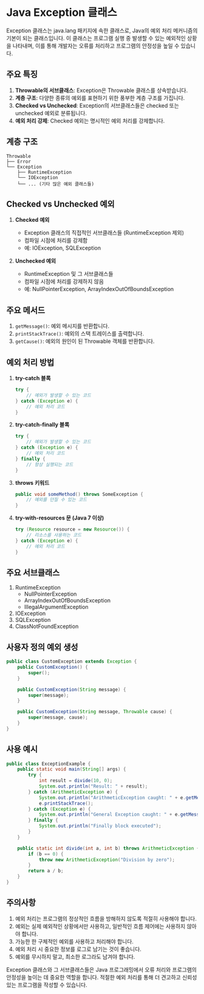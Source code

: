 # Java Exception 클래스

Exception 클래스는 java.lang 패키지에 속한 클래스로, Java의 예외 처리 메커니즘의 기본이 되는 클래스입니다. 이 클래스는 프로그램 실행 중 발생할 수 있는 예외적인 상황을 나타내며, 이를 통해 개발자는 오류를 처리하고 프로그램의 안정성을 높일 수 있습니다.

## 주요 특징

1. **Throwable의 서브클래스**: Exception은 Throwable 클래스를 상속받습니다.
2. **계층 구조**: 다양한 종류의 예외를 표현하기 위한 풍부한 계층 구조를 가집니다.
3. **Checked vs Unchecked**: Exception의 서브클래스들은 checked 또는 unchecked 예외로 분류됩니다.
4. **예외 처리 강제**: Checked 예외는 명시적인 예외 처리를 강제합니다.

## 계층 구조

```text
Throwable
├── Error
└── Exception
    ├── RuntimeException
    └── IOException
    └── ... (기타 많은 예외 클래스들)
```

## Checked vs Unchecked 예외

1. **Checked 예외**
   - Exception 클래스의 직접적인 서브클래스들 (RuntimeException 제외)
   - 컴파일 시점에 처리를 강제함
   - 예: IOException, SQLException

2. **Unchecked 예외**
   - RuntimeException 및 그 서브클래스들
   - 컴파일 시점에 처리를 강제하지 않음
   - 예: NullPointerException, ArrayIndexOutOfBoundsException

## 주요 메서드

1. `getMessage()`: 예외 메시지를 반환합니다.
2. `printStackTrace()`: 예외의 스택 트레이스를 출력합니다.
3. `getCause()`: 예외의 원인이 된 Throwable 객체를 반환합니다.

## 예외 처리 방법

1. **try-catch 블록**

    ```java
    try {
        // 예외가 발생할 수 있는 코드
    } catch (Exception e) {
        // 예외 처리 코드
    }
    ```

2. **try-catch-finally 블록**

    ```java
    try {
        // 예외가 발생할 수 있는 코드
    } catch (Exception e) {
        // 예외 처리 코드
    } finally {
        // 항상 실행되는 코드
    }
    ```

3. **throws 키워드**

    ```java
    public void someMethod() throws SomeException {
        // 예외를 던질 수 있는 코드
    }
    ```

4. **try-with-resources 문 (Java 7 이상)**

    ```java
    try (Resource resource = new Resource()) {
        // 리소스를 사용하는 코드
    } catch (Exception e) {
        // 예외 처리 코드
    }
    ```

## 주요 서브클래스

1. RuntimeException
   - NullPointerException
   - ArrayIndexOutOfBoundsException
   - IllegalArgumentException
2. IOException
3. SQLException
4. ClassNotFoundException

## 사용자 정의 예외 생성

```java
public class CustomException extends Exception {
    public CustomException() {
        super();
    }

    public CustomException(String message) {
        super(message);
    }

    public CustomException(String message, Throwable cause) {
        super(message, cause);
    }
}
```

## 사용 예시

```java
public class ExceptionExample {
    public static void main(String[] args) {
        try {
            int result = divide(10, 0);
            System.out.println("Result: " + result);
        } catch (ArithmeticException e) {
            System.out.println("ArithmeticException caught: " + e.getMessage());
            e.printStackTrace();
        } catch (Exception e) {
            System.out.println("General Exception caught: " + e.getMessage());
        } finally {
            System.out.println("Finally block executed");
        }
    }

    public static int divide(int a, int b) throws ArithmeticException {
        if (b == 0) {
            throw new ArithmeticException("Division by zero");
        }
        return a / b;
    }
}
```

## 주의사항

1. 예외 처리는 프로그램의 정상적인 흐름을 방해하지 않도록 적절히 사용해야 합니다.
2. 예외는 실제 예외적인 상황에서만 사용하고, 일반적인 흐름 제어에는 사용하지 않아야 합니다.
3. 가능한 한 구체적인 예외를 사용하고 처리해야 합니다.
4. 예외 처리 시 중요한 정보를 로그로 남기는 것이 좋습니다.
5. 예외를 무시하지 말고, 최소한 로그라도 남겨야 합니다.

Exception 클래스와 그 서브클래스들은 Java 프로그래밍에서 오류 처리와 프로그램의 안정성을 높이는 데 중요한 역할을 합니다. 적절한 예외 처리를 통해 더 견고하고 신뢰성 있는 프로그램을 작성할 수 있습니다.
